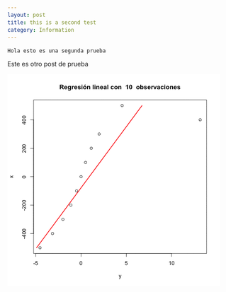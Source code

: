 ```yaml
---
layout: post
title: this is a second test
category: Information
---
```



```
Hola esto es una segunda prueba
```
Este es otro post de prueba

<img class="u-full-width" src="https://raw.githubusercontent.com/WillArevalo/Intro-Machine-Learning/master/Apuntes%20Jupyter/regresion-lineal.gif" alt="Regresion logistica">
